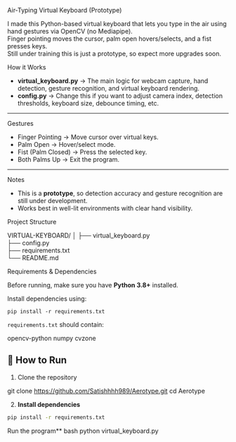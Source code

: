 Air-Typing Virtual Keyboard (Prototype)

I made this Python-based virtual keyboard that lets you type in the air using hand gestures via OpenCV (no Mediapipe).  
Finger pointing moves the cursor, palm open hovers/selects, and a fist presses keys.  
Still under training  this is just a prototype, so expect more upgrades soon.

How it Works

- **virtual_keyboard.py** → The main logic for webcam capture, hand detection, gesture recognition, and virtual keyboard rendering.
- **config.py** → Change this if you want to adjust camera index, detection thresholds, keyboard size, debounce timing, etc.

---

  Gestures

- Finger Pointing → Move cursor over virtual keys.
- Palm Open → Hover/select mode.
- Fist (Palm Closed) → Press the selected key.
- Both Palms Up → Exit the program.

---

 Notes
- This is a **prototype**, so detection accuracy and gesture recognition are still under development.
- Works best in well-lit environments with clear hand visibility.

 Project Structure

VIRTUAL-KEYBOARD/
│
├── virtual_keyboard.py  
├── config.py            
├── requirements.txt     
└── README.md            

 Requirements & Dependencies

Before running, make sure you have **Python 3.8+** installed.

Install dependencies using:
```
pip install -r requirements.txt
```
`requirements.txt` should contain:

opencv-python
numpy
cvzone


## 🎯 How to Run

1. Clone the repository

git clone https://github.com/Satishhhh989/Aerotype.git
cd Aerotype


2. **Install dependencies**
```bash
pip install -r requirements.txt
```

Run the program**
bash
python virtual_keyboard.py
